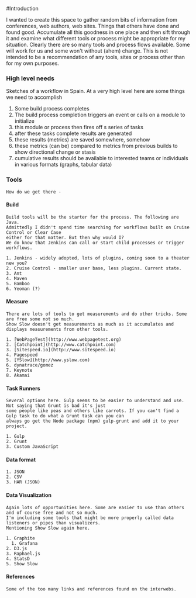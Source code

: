 #Introduction

I wanted to create this space to gather random bits of information from conferences, web authors, web sites. Things that others have done and found good.
Accumulate all this goodness in one place and then sift through it and examine what different tools or process might be appropriate for my situation.
Clearly there are so many tools and process flows available. Some will work for us and some won't without (ahem) change.
This is not intended to be a recommendation of any tools, sites or process other than for my own purposes.

### High level needs

Sketches of a workflow in Spain. At a very high level here are some things we need to accomplish

1. Some build process completes
2. The build process completion triggers an event or calls on a module to initialize
3. this module or process then fires off s series of tasks
4. after these tasks complete results are generated
5. these results (metrics) are saved somewhere, somehow
6. these metrics (can be) compared to metrics from previous builds to show directional change or stasis
7. cumulative results should be available to interested teams or individuals in various formats (graphs, tabular data)

### Tools
    How do we get there -

#### Build

    Build tools will be the starter for the process. The following are Java.
    Admittedly I didn't spend time searching for workflows built on Cruise Control or Clear Case
    either for that matter. But then why would I?
    We do know that Jenkins can call or start child processes or trigger workflows.

    1. Jenkins - widely adopted, lots of plugins, coming soon to a theater new you?
    2. Cruise Control - smaller user base, less plugins. Current state.
    3. Ant
    4. Maven
    5. Bamboo
    6. Yeoman (?)


#### Measure

    There are lots of tools to get measurements and do other tricks. Some are free some not so much.
    Show Slow doesn't get measurements as much as it accumulates and displays measurements from other tools.

    1. [WebPageTest](http://www.webpagetest.org)
    2. [Catchpoint](http://www.catchpoint.com)
    3. [Sitespeed.io](http://www.sitespeed.io)
    4. Pagespeed
    5. [YSlow](http://www.yslow.com)
    6. dynatrace/gomez
    7. Keynote
    8. Akamai

#### Task Runners

    Several options here. Gulp seems to be easier to understand and use. Not saying that Grunt is bad it's just
    some people like peas and others like carrots. If you can't find a Gulp task to do what a Grunt task can you can
    always go get the Node package (npm) gulp-grunt and add it to your project.

    1. Gulp
    2. Grunt
    3. Custom JavaScript

#### Data format

    1. JSON
    2. CSV
    3. HAR (JSON)

#### Data Visualization

    Again lots of opportunities here. Some are easier to use than others and of course free and not so much.
    I'm including some tools that might be more properly called data listeners or pipes than visualizers.
    Mentioning Show Slow again here.

    1. Graphite
      1. Grafana
    2. D3.js
    3. Raphael.js
    4. StatsD
    5. Show Slow



#### References

    Some of the too many links and references found on the interwebs.





